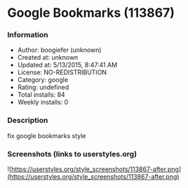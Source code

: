 # Google Bookmarks (113867)

### Information
- Author: boogiefer (unknown)
- Created at: unknown
- Updated at: 5/13/2015, 8:47:41 AM
- License: NO-REDISTRIBUTION
- Category: google
- Rating: undefined
- Total installs: 84
- Weekly installs: 0


### Description
fix google bookmarks style


### Screenshots (links to userstyles.org)
![https://userstyles.org/style_screenshots/113867-after.png](https://userstyles.org/style_screenshots/113867-after.png)


